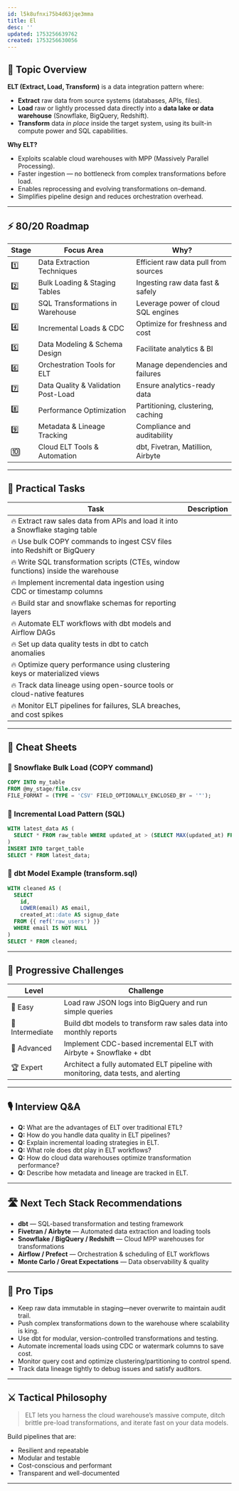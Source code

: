 ```yaml
---
id: l5k8ufnxi75b4d63jqe3mma
title: El
desc: ''
updated: 1753256639762
created: 1753256630056
---
```


## 📌 Topic Overview

**ELT (Extract, Load, Transform)** is a data integration pattern where:

* **Extract** raw data from source systems (databases, APIs, files).
* **Load** raw or lightly processed data directly into a **data lake or data warehouse** (Snowflake, BigQuery, Redshift).
* **Transform** data *in place* inside the target system, using its built-in compute power and SQL capabilities.

**Why ELT?**

* Exploits scalable cloud warehouses with MPP (Massively Parallel Processing).
* Faster ingestion — no bottleneck from complex transformations before load.
* Enables reprocessing and evolving transformations on-demand.
* Simplifies pipeline design and reduces orchestration overhead.

---

## ⚡ 80/20 Roadmap

| Stage | Focus Area                          | Why?                                 |
| ----- | ----------------------------------- | ------------------------------------ |
| 1️⃣   | Data Extraction Techniques          | Efficient raw data pull from sources |
| 2️⃣   | Bulk Loading & Staging Tables       | Ingesting raw data fast & safely     |
| 3️⃣   | SQL Transformations in Warehouse    | Leverage power of cloud SQL engines  |
| 4️⃣   | Incremental Loads & CDC             | Optimize for freshness and cost      |
| 5️⃣   | Data Modeling & Schema Design       | Facilitate analytics & BI            |
| 6️⃣   | Orchestration Tools for ELT         | Manage dependencies and failures     |
| 7️⃣   | Data Quality & Validation Post-Load | Ensure analytics-ready data          |
| 8️⃣   | Performance Optimization            | Partitioning, clustering, caching    |
| 9️⃣   | Metadata & Lineage Tracking         | Compliance and auditability          |
| 🔟    | Cloud ELT Tools & Automation        | dbt, Fivetran, Matillion, Airbyte    |

---

## 🚀 Practical Tasks

| Task                                                                              | Description |
| --------------------------------------------------------------------------------- | ----------- |
| 🔥 Extract raw sales data from APIs and load it into a Snowflake staging table    |             |
| 🔥 Use bulk COPY commands to ingest CSV files into Redshift or BigQuery           |             |
| 🔥 Write SQL transformation scripts (CTEs, window functions) inside the warehouse |             |
| 🔥 Implement incremental data ingestion using CDC or timestamp columns            |             |
| 🔥 Build star and snowflake schemas for reporting layers                          |             |
| 🔥 Automate ELT workflows with dbt models and Airflow DAGs                        |             |
| 🔥 Set up data quality tests in dbt to catch anomalies                            |             |
| 🔥 Optimize query performance using clustering keys or materialized views         |             |
| 🔥 Track data lineage using open-source tools or cloud-native features            |             |
| 🔥 Monitor ELT pipelines for failures, SLA breaches, and cost spikes              |             |

---

## 🧾 Cheat Sheets

### 🔹 Snowflake Bulk Load (COPY command)

```sql
COPY INTO my_table
FROM @my_stage/file.csv
FILE_FORMAT = (TYPE = 'CSV' FIELD_OPTIONALLY_ENCLOSED_BY = '"');
```

### 🔹 Incremental Load Pattern (SQL)

```sql
WITH latest_data AS (
  SELECT * FROM raw_table WHERE updated_at > (SELECT MAX(updated_at) FROM target_table)
)
INSERT INTO target_table
SELECT * FROM latest_data;
```

### 🔹 dbt Model Example (transform.sql)

```sql
WITH cleaned AS (
  SELECT
    id,
    LOWER(email) AS email,
    created_at::date AS signup_date
  FROM {{ ref('raw_users') }}
  WHERE email IS NOT NULL
)
SELECT * FROM cleaned;
```

---

## 🎯 Progressive Challenges

| Level           | Challenge                                                                          |
| --------------- | ---------------------------------------------------------------------------------- |
| 🥉 Easy         | Load raw JSON logs into BigQuery and run simple queries                            |
| 🥈 Intermediate | Build dbt models to transform raw sales data into monthly reports                  |
| 🥇 Advanced     | Implement CDC-based incremental ELT with Airbyte + Snowflake + dbt                 |
| 🏆 Expert       | Architect a fully automated ELT pipeline with monitoring, data tests, and alerting |

---

## 🎙️ Interview Q\&A

* **Q:** What are the advantages of ELT over traditional ETL?
* **Q:** How do you handle data quality in ELT pipelines?
* **Q:** Explain incremental loading strategies in ELT.
* **Q:** What role does dbt play in ELT workflows?
* **Q:** How do cloud data warehouses optimize transformation performance?
* **Q:** Describe how metadata and lineage are tracked in ELT.

---

## 🛣️ Next Tech Stack Recommendations

* **dbt** — SQL-based transformation and testing framework
* **Fivetran / Airbyte** — Automated data extraction and loading tools
* **Snowflake / BigQuery / Redshift** — Cloud MPP warehouses for transformations
* **Airflow / Prefect** — Orchestration & scheduling of ELT workflows
* **Monte Carlo / Great Expectations** — Data observability & quality

---

## 🧠 Pro Tips

* Keep raw data immutable in staging—never overwrite to maintain audit trail.
* Push complex transformations down to the warehouse where scalability is king.
* Use dbt for modular, version-controlled transformations and testing.
* Automate incremental loads using CDC or watermark columns to save cost.
* Monitor query cost and optimize clustering/partitioning to control spend.
* Track data lineage tightly to debug issues and satisfy auditors.

---

## ⚔️ Tactical Philosophy

> ELT lets you harness the cloud warehouse’s massive compute, ditch brittle pre-load transformations, and iterate fast on your data models.

Build pipelines that are:

* Resilient and repeatable
* Modular and testable
* Cost-conscious and performant
* Transparent and well-documented

---
